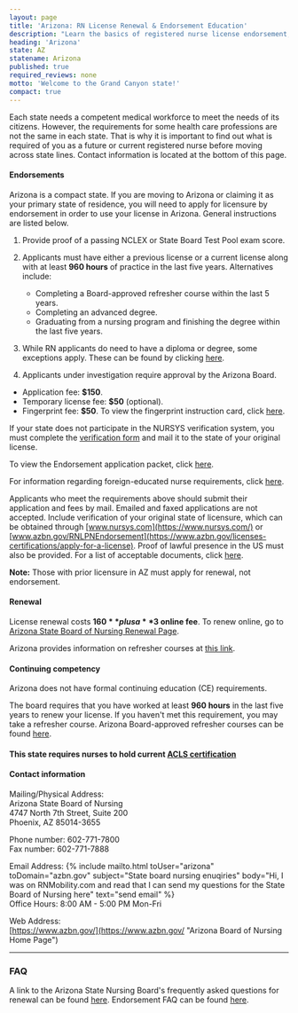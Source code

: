 ```yaml
---
layout: page
title: 'Arizona: RN License Renewal & Endorsement Education'
description: "Learn the basics of registered nurse license endorsement, renewal, and continuing education in Arizona. Stay up-to-date with your nursing credentials."
heading: 'Arizona'
state: AZ
statename: Arizona
published: true
required_reviews: none
motto: 'Welcome to the Grand Canyon state!'
compact: true
---
```


Each state needs a competent medical workforce to meet the needs of its citizens. However, the requirements for some health care professions are not the same in each state. That is why it is important to find out what is required of you as a future or current registered nurse before moving across state lines. Contact information is located at the bottom of this page.

#### Endorsements

Arizona is a compact state. If you are moving to Arizona or claiming it as your primary state of residence, you will need to apply for licensure by endorsement in order to use your license in Arizona. General instructions are listed below.

1. Provide proof of a passing NCLEX or State Board Test Pool exam score.

2. Applicants must have either a previous license or a current license along with at least **960 hours** of practice in the last five years. Alternatives include:
   - Completing a Board-approved refresher course within the last 5 years.
   - Completing an advanced degree.
   - Graduating from a nursing program and finishing the degree within the last five years.

3. While RN applicants do need to have a diploma or degree, some exceptions apply. These can be found by clicking [here](https://www.azbn.gov/licenses-certifications/apply-for-a-license).

4. Applicants under investigation require approval by the Arizona Board.

-   Application fee: **$150**.
-   Temporary license fee: **$50** (optional).
-   Fingerprint fee: **$50**. To view the fingerprint instruction card, click [here](https://www.azbn.gov/licenses-certifications/fingerprint-card-instructions).

If your state does not participate in the NURSYS verification system, you must complete the [verification form](https://www.azbn.gov/sites/default/files/forms/verification-form-042017.pdf) and mail it to the state of your original license.

To view the Endorsement application packet, click [here](https://www.azbn.gov/licenses-certifications/verification-for-endorsement).

For information regarding foreign-educated nurse requirements, click [here](https://www.azbn.gov/licenses-certifications/apply-for-a-license).

Applicants who meet the requirements above should submit their application and fees by mail. Emailed and faxed applications are not accepted. Include verification of your original state of licensure, which can be obtained through [www.nursys.com](https://www.nursys.com/) or [www.azbn.gov/RNLPNEndorsement](https://www.azbn.gov/licenses-certifications/apply-for-a-license). Proof of lawful presence in the US must also be provided. For a list of acceptable documents, click [here](https://www.azbn.gov/licenses-certifications/citizenship-and-alien-status).

**Note:** Those with prior licensure in AZ must apply for renewal, not endorsement.

#### Renewal

License renewal costs **$160** plus a **$3 online fee**. To renew online, go to [Arizona State Board of Nursing Renewal Page](https://azbn.boardsofnursing.org/azbn).

Arizona provides information on refresher courses at [this link](https://www.azbn.gov/sites/default/files/2021-07/2021.07.06.%20Approved%20Refresher%20Programs.pdf).

#### Continuing competency

Arizona does not have formal continuing education (CE) requirements.

The board requires that you have worked at least **960 hours** in the last five years to renew your license. If you haven't met this requirement, you may take a refresher course. Arizona Board-approved refresher courses can be found [here](https://www.azbn.gov/sites/default/files/2021-07/2021.07.06.%20Approved%20Refresher%20Programs.pdf).

#### This state requires nurses to hold current [ACLS certification](https://www.acls.net/arizona-acls-pals-bls)

#### Contact information

Mailing/Physical Address:  
Arizona State Board of Nursing  
4747 North 7th Street, Suite 200  
Phoenix, AZ 85014-3655

Phone number: 602-771-7800  
Fax number: 602-771-7888

Email Address: 
{% include mailto.html
      toUser="arizona"
      toDomain="azbn.gov"
      subject="State board nursing enuqiries"
      body="Hi, I was on RNMobility.com and read that I can send my questions for the State Board of Nursing here"
      text="send email"
    %}   
Office Hours: 8:00 AM - 5:00 PM Mon-Fri

Web Address:  
[https://www.azbn.gov/](https://www.azbn.gov/ "Arizona Board of Nursing Home Page")

* * * * *

### FAQ

A link to the Arizona State Nursing Board's frequently asked questions for renewal can be found [here](https://www.azbn.gov/licenses-and-certifications/license-renewal-faqs). Endorsement FAQ can be found [here](https://www.azbn.gov/licenses-and-certifications/rn-lpn-endorsement-faq).
